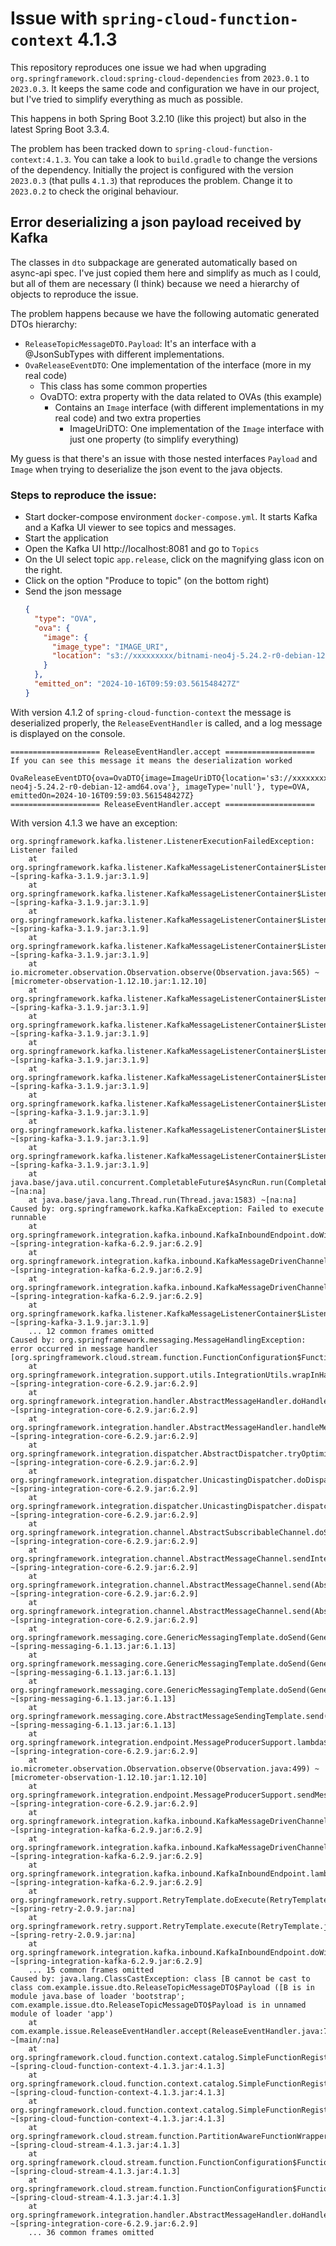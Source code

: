 # Issue with `spring-cloud-function-context` 4.1.3

This repository reproduces one issue we had when upgrading `org.springframework.cloud:spring-cloud-dependencies` from `2023.0.1` to `2023.0.3`. It keeps the same code and configuration we have in our project, but I've tried to simplify everything as much as possible.

This happens in both Spring Boot 3.2.10 (like this project) but also in the latest Spring Boot 3.3.4.

The problem has been tracked down to `spring-cloud-function-context:4.1.3`. You can take a look to `build.gradle` to change the versions of the dependency. Initially the project is configured with the version `2023.0.3` (that pulls `4.1.3`) that reproduces the problem. Change it to `2023.0.2` to check the original behaviour.

## Error deserializing a json payload received by Kafka

The classes in `dto` subpackage are generated automatically based on async-api spec. I've just copied them here and simplify as much as I could, but all of them are necessary (I think) because we need a hierarchy of objects to reproduce the issue.

The problem happens because we have the following automatic generated DTOs hierarchy:

- `ReleaseTopicMessageDTO.Payload`: It's an interface with a @JsonSubTypes with different implementations.
- `OvaReleaseEventDTO`: One implementation of the interface (more in my real code)
  - This class has some common properties
  - OvaDTO: extra property with the data related to OVAs (this example)
    - Contains an `Image` interface (with different implementations in my real code) and two extra properties
      - ImageUriDTO: One implementation of the `Image` interface with just one property (to simplify everything)

My guess is that there's an issue with those nested interfaces `Payload` and `Image` when trying to deserialize the json event to the java objects.

### Steps to reproduce the issue:

- Start docker-compose environment `docker-compose.yml`. It starts Kafka and a Kafka UI viewer to see topics and messages.
- Start the application
- Open the Kafka UI http://localhost:8081 and go to `Topics`
- On the UI select topic `app.release`, click on the magnifying glass icon on the right.
- Click on the option "Produce to topic" (on the bottom right)
- Send the json message
    ```json
    {
      "type": "OVA",
      "ova": {
        "image": {
          "image_type": "IMAGE_URI",
          "location": "s3://xxxxxxxxx/bitnami-neo4j-5.24.2-r0-debian-12-amd64.ova"
        }
      },
      "emitted_on": "2024-10-16T09:59:03.561548427Z"
    }
    ```

With version 4.1.2 of `spring-cloud-function-context` the message is deserialized properly, the `ReleaseEventHandler` is called, and a log message is displayed on the console.

```
==================== ReleaseEventHandler.accept ====================
If you can see this message it means the deserialization worked

OvaReleaseEventDTO{ova=OvaDTO{image=ImageUriDTO{location='s3://xxxxxxxxx/bitnami-neo4j-5.24.2-r0-debian-12-amd64.ova'}, imageType='null'}, type=OVA, emittedOn=2024-10-16T09:59:03.561548427Z}
==================== ReleaseEventHandler.accept ====================
```

With version 4.1.3 we have an exception:

```
org.springframework.kafka.listener.ListenerExecutionFailedException: Listener failed
    at org.springframework.kafka.listener.KafkaMessageListenerContainer$ListenerConsumer.decorateException(KafkaMessageListenerContainer.java:2961) ~[spring-kafka-3.1.9.jar:3.1.9]
    at org.springframework.kafka.listener.KafkaMessageListenerContainer$ListenerConsumer.doInvokeOnMessage(KafkaMessageListenerContainer.java:2902) ~[spring-kafka-3.1.9.jar:3.1.9]
    at org.springframework.kafka.listener.KafkaMessageListenerContainer$ListenerConsumer.invokeOnMessage(KafkaMessageListenerContainer.java:2866) ~[spring-kafka-3.1.9.jar:3.1.9]
    at org.springframework.kafka.listener.KafkaMessageListenerContainer$ListenerConsumer.lambda$doInvokeRecordListener$55(KafkaMessageListenerContainer.java:2783) ~[spring-kafka-3.1.9.jar:3.1.9]
    at io.micrometer.observation.Observation.observe(Observation.java:565) ~[micrometer-observation-1.12.10.jar:1.12.10]
    at org.springframework.kafka.listener.KafkaMessageListenerContainer$ListenerConsumer.doInvokeRecordListener(KafkaMessageListenerContainer.java:2781) ~[spring-kafka-3.1.9.jar:3.1.9]
    at org.springframework.kafka.listener.KafkaMessageListenerContainer$ListenerConsumer.doInvokeWithRecords(KafkaMessageListenerContainer.java:2631) ~[spring-kafka-3.1.9.jar:3.1.9]
    at org.springframework.kafka.listener.KafkaMessageListenerContainer$ListenerConsumer.invokeRecordListener(KafkaMessageListenerContainer.java:2517) ~[spring-kafka-3.1.9.jar:3.1.9]
    at org.springframework.kafka.listener.KafkaMessageListenerContainer$ListenerConsumer.invokeListener(KafkaMessageListenerContainer.java:2155) ~[spring-kafka-3.1.9.jar:3.1.9]
    at org.springframework.kafka.listener.KafkaMessageListenerContainer$ListenerConsumer.invokeIfHaveRecords(KafkaMessageListenerContainer.java:1495) ~[spring-kafka-3.1.9.jar:3.1.9]
    at org.springframework.kafka.listener.KafkaMessageListenerContainer$ListenerConsumer.pollAndInvoke(KafkaMessageListenerContainer.java:1460) ~[spring-kafka-3.1.9.jar:3.1.9]
    at org.springframework.kafka.listener.KafkaMessageListenerContainer$ListenerConsumer.run(KafkaMessageListenerContainer.java:1330) ~[spring-kafka-3.1.9.jar:3.1.9]
    at java.base/java.util.concurrent.CompletableFuture$AsyncRun.run(CompletableFuture.java:1804) ~[na:na]
    at java.base/java.lang.Thread.run(Thread.java:1583) ~[na:na]
Caused by: org.springframework.kafka.KafkaException: Failed to execute runnable
    at org.springframework.integration.kafka.inbound.KafkaInboundEndpoint.doWithRetry(KafkaInboundEndpoint.java:82) ~[spring-integration-kafka-6.2.9.jar:6.2.9]
    at org.springframework.integration.kafka.inbound.KafkaMessageDrivenChannelAdapter$IntegrationRecordMessageListener.onMessage(KafkaMessageDrivenChannelAdapter.java:457) ~[spring-integration-kafka-6.2.9.jar:6.2.9]
    at org.springframework.integration.kafka.inbound.KafkaMessageDrivenChannelAdapter$IntegrationRecordMessageListener.onMessage(KafkaMessageDrivenChannelAdapter.java:422) ~[spring-integration-kafka-6.2.9.jar:6.2.9]
    at org.springframework.kafka.listener.KafkaMessageListenerContainer$ListenerConsumer.doInvokeOnMessage(KafkaMessageListenerContainer.java:2888) ~[spring-kafka-3.1.9.jar:3.1.9]
    ... 12 common frames omitted
Caused by: org.springframework.messaging.MessageHandlingException: error occurred in message handler [org.springframework.cloud.stream.function.FunctionConfiguration$FunctionToDestinationBinder$1@3fe9c146]
    at org.springframework.integration.support.utils.IntegrationUtils.wrapInHandlingExceptionIfNecessary(IntegrationUtils.java:191) ~[spring-integration-core-6.2.9.jar:6.2.9]
    at org.springframework.integration.handler.AbstractMessageHandler.doHandleMessage(AbstractMessageHandler.java:108) ~[spring-integration-core-6.2.9.jar:6.2.9]
    at org.springframework.integration.handler.AbstractMessageHandler.handleMessage(AbstractMessageHandler.java:73) ~[spring-integration-core-6.2.9.jar:6.2.9]
    at org.springframework.integration.dispatcher.AbstractDispatcher.tryOptimizedDispatch(AbstractDispatcher.java:132) ~[spring-integration-core-6.2.9.jar:6.2.9]
    at org.springframework.integration.dispatcher.UnicastingDispatcher.doDispatch(UnicastingDispatcher.java:133) ~[spring-integration-core-6.2.9.jar:6.2.9]
    at org.springframework.integration.dispatcher.UnicastingDispatcher.dispatch(UnicastingDispatcher.java:106) ~[spring-integration-core-6.2.9.jar:6.2.9]
    at org.springframework.integration.channel.AbstractSubscribableChannel.doSend(AbstractSubscribableChannel.java:72) ~[spring-integration-core-6.2.9.jar:6.2.9]
    at org.springframework.integration.channel.AbstractMessageChannel.sendInternal(AbstractMessageChannel.java:390) ~[spring-integration-core-6.2.9.jar:6.2.9]
    at org.springframework.integration.channel.AbstractMessageChannel.send(AbstractMessageChannel.java:334) ~[spring-integration-core-6.2.9.jar:6.2.9]
    at org.springframework.integration.channel.AbstractMessageChannel.send(AbstractMessageChannel.java:304) ~[spring-integration-core-6.2.9.jar:6.2.9]
    at org.springframework.messaging.core.GenericMessagingTemplate.doSend(GenericMessagingTemplate.java:187) ~[spring-messaging-6.1.13.jar:6.1.13]
    at org.springframework.messaging.core.GenericMessagingTemplate.doSend(GenericMessagingTemplate.java:166) ~[spring-messaging-6.1.13.jar:6.1.13]
    at org.springframework.messaging.core.GenericMessagingTemplate.doSend(GenericMessagingTemplate.java:47) ~[spring-messaging-6.1.13.jar:6.1.13]
    at org.springframework.messaging.core.AbstractMessageSendingTemplate.send(AbstractMessageSendingTemplate.java:109) ~[spring-messaging-6.1.13.jar:6.1.13]
    at org.springframework.integration.endpoint.MessageProducerSupport.lambda$sendMessage$1(MessageProducerSupport.java:262) ~[spring-integration-core-6.2.9.jar:6.2.9]
    at io.micrometer.observation.Observation.observe(Observation.java:499) ~[micrometer-observation-1.12.10.jar:1.12.10]
    at org.springframework.integration.endpoint.MessageProducerSupport.sendMessage(MessageProducerSupport.java:262) ~[spring-integration-core-6.2.9.jar:6.2.9]
    at org.springframework.integration.kafka.inbound.KafkaMessageDrivenChannelAdapter.sendMessageIfAny(KafkaMessageDrivenChannelAdapter.java:391) ~[spring-integration-kafka-6.2.9.jar:6.2.9]
    at org.springframework.integration.kafka.inbound.KafkaMessageDrivenChannelAdapter$IntegrationRecordMessageListener.lambda$onMessage$0(KafkaMessageDrivenChannelAdapter.java:460) ~[spring-integration-kafka-6.2.9.jar:6.2.9]
    at org.springframework.integration.kafka.inbound.KafkaInboundEndpoint.lambda$doWithRetry$0(KafkaInboundEndpoint.java:77) ~[spring-integration-kafka-6.2.9.jar:6.2.9]
    at org.springframework.retry.support.RetryTemplate.doExecute(RetryTemplate.java:344) ~[spring-retry-2.0.9.jar:na]
    at org.springframework.retry.support.RetryTemplate.execute(RetryTemplate.java:233) ~[spring-retry-2.0.9.jar:na]
    at org.springframework.integration.kafka.inbound.KafkaInboundEndpoint.doWithRetry(KafkaInboundEndpoint.java:70) ~[spring-integration-kafka-6.2.9.jar:6.2.9]
    ... 15 common frames omitted
Caused by: java.lang.ClassCastException: class [B cannot be cast to class com.example.issue.dto.ReleaseTopicMessageDTO$Payload ([B is in module java.base of loader 'bootstrap'; com.example.issue.dto.ReleaseTopicMessageDTO$Payload is in unnamed module of loader 'app')
    at com.example.issue.ReleaseEventHandler.accept(ReleaseEventHandler.java:7) ~[main/:na]
    at org.springframework.cloud.function.context.catalog.SimpleFunctionRegistry$FunctionInvocationWrapper.invokeConsumer(SimpleFunctionRegistry.java:1063) ~[spring-cloud-function-context-4.1.3.jar:4.1.3]
    at org.springframework.cloud.function.context.catalog.SimpleFunctionRegistry$FunctionInvocationWrapper.doApply(SimpleFunctionRegistry.java:761) ~[spring-cloud-function-context-4.1.3.jar:4.1.3]
    at org.springframework.cloud.function.context.catalog.SimpleFunctionRegistry$FunctionInvocationWrapper.apply(SimpleFunctionRegistry.java:592) ~[spring-cloud-function-context-4.1.3.jar:4.1.3]
    at org.springframework.cloud.stream.function.PartitionAwareFunctionWrapper.apply(PartitionAwareFunctionWrapper.java:92) ~[spring-cloud-stream-4.1.3.jar:4.1.3]
    at org.springframework.cloud.stream.function.FunctionConfiguration$FunctionWrapper.apply(FunctionConfiguration.java:823) ~[spring-cloud-stream-4.1.3.jar:4.1.3]
    at org.springframework.cloud.stream.function.FunctionConfiguration$FunctionToDestinationBinder$1.handleMessageInternal(FunctionConfiguration.java:654) ~[spring-cloud-stream-4.1.3.jar:4.1.3]
    at org.springframework.integration.handler.AbstractMessageHandler.doHandleMessage(AbstractMessageHandler.java:105) ~[spring-integration-core-6.2.9.jar:6.2.9]
    ... 36 common frames omitted
```
